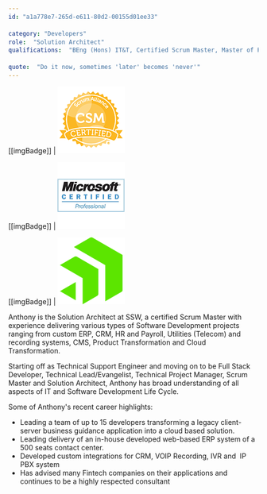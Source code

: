 ```yaml
---
id: "a1a778e7-265d-e611-80d2-00155d01ee33"

category: "Developers"
role:  "Solution Architect"
qualifications:  "BEng (Hons) IT&T, Certified Scrum Master, Master of Project Mgnt"

quote:  "Do it now, sometimes 'later' becomes 'never'"
---
```

[[imgBadge]]
| ![Certified Scrum Master](../badges/Certification-scrumalliance-master.png) 

[[imgBadge]]
| ![Microsoft Certified Professional](../badges/Certification-microsoft-professional.jpg) 

[[imgBadge]]
| ![Sitefinity](../badges/Developer-sitefinity.png) 
  

Anthony is the Solution Architect at SSW, a certified Scrum Master with experience delivering various types of Software Development projects ranging from custom ERP, CRM, HR and Payroll, Utilities (Telecom) and recording systems, CMS, Product Transformation and Cloud Transformation.

Starting off as Technical Support Engineer and moving on to be Full Stack Developer, Technical Lead/Evangelist, Technical Project Manager, Scrum Master and Solution Architect, Anthony has broad understanding of all aspects of IT and Software Development Life Cycle. 

Some of Anthony's recent career highlights:

*   Leading a team of up to 15 developers transforming a legacy client-server business guidance application into a cloud based solution. 
*   Leading delivery of an in-house developed web-based ERP system of a 500 seats contact center.
*   Developed custom integrations for CRM, VOIP Recording, IVR and  IP PBX system
*   Has advised many Fintech companies on their applications and continues to be a highly respected consultant

